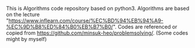 This is Algorithms code repository based on python3.
Algorithms are based on the lecture "https://www.inflearn.com/course/%EC%BD%94%EB%94%A9-%EC%9D%B8%ED%84%B0%EB%B7%B0/".
Codes are referenced or copied from https://github.com/minsuk-heo/problemsolving/.
(Some codes might by myself)
